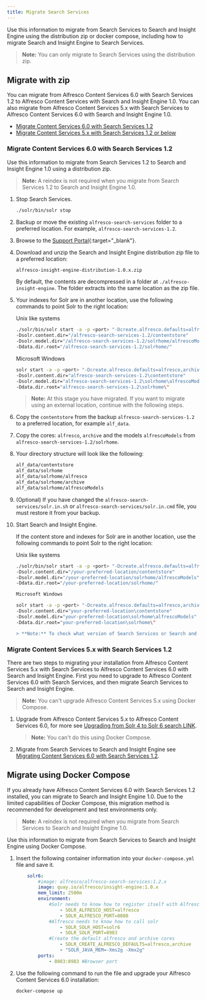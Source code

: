 ```yaml
---
title: Migrate Search Services 
---
```


Use this information to migrate from Search Services to Search and Insight Engine using the distribution zip or docker compose, including how to migrate Search and Insight Engine to Search Services.

> **Note:** You can only migrate to Search Services using the distribution zip.

## Migrate with zip

You can migrate from Alfresco Content Services 6.0 with Search Services 1.2 to Alfresco Content Services with Search and Insight Engine 1.0. You can also migrate from Alfresco Content Services 5.x with Search Services to Alfresco Content Services 6.0 with Search and Insight Engine 1.0.

* [Migrate Content Services 6.0 with Search Services 1.2](#migrate-content-services-60-with-search-services-12)
* [Migrate Content Services 5.x with Search Services 1.2 or below](#migrate-content-services-5x-with-search-services-12-or-below)  

### Migrate Content Services 6.0 with Search Services 1.2

Use this information to migrate from Search Services 1.2 to Search and Insight Engine 1.0 using a distribution zip.

> **Note:** A reindex is not required when you migrate from Search Services 1.2 to Search and Insight Engine 1.0.

1. Stop Search Services.

    ```bash
    ./solr/bin/solr stop
    ```

2. Backup or move the existing `alfresco-search-services` folder to a preferred location. For example, `alfresco-search-services-1.2`.

3. Browse to the [Support Portal](https://support.alfresco.com/){:target="_blank"}.

4. Download and unzip the Search and Insight Engine distribution zip file to a preferred location:

    ```bash
    alfresco-insight-engine-distribution-1.0.x.zip
    ```

    By default, the contents are decompressed in a folder at `./alfresco-insight-engine`. The folder extracts into the same location as the zip file.

5. Your indexes for Solr are in another location, use the following commands to point Solr to the right location:

    Unix like systems

    ```bash
    ./solr/bin/solr start -a -p <port> "-Dcreate.alfresco.defaults=alfresco,archive"
    -Dsolr.content.dir="/alfresco-search-services-1.2/contentstore"
    -Dsolr.model.dir="/alfresco-search-services-1.2/solrhome/alfrescoModels"
    -Ddata.dir.root="/alfresco-search-services-1.2/solrhome/"
    ```

    Microsoft Windows

    ```bash
    solr start -a -p <port> "-Dcreate.alfresco.defaults=alfresco,archive"
    -Dsolr.content.dir="alfresco-search-services-1.2\contentstore"
    -Dsolr.model.dir="alfresco-search-services-1.2\solrhome\alfrescoModels"
    -Ddata.dir.root="alfresco-search-services-1.2\solrhome\"
    ```

    > **Note:** At this stage you have migrated. If you want to migrate using an external location, continue with the following steps.

6. Copy the `contentstore` from the backup `alfresco-search-services-1.2` to a preferred location, for example `alf_data`.

7. Copy the cores: `alfresco`, `archive` and the models `alfrescoModels` from `alfresco-search-services-1.2/solrhome`.

8. Your directory structure will look like the following:

    ```bash
    alf_data/contentstore
    alf_data/solrhome
    alf_data/solrhome/alfresco
    alf_data/solrhome/archive
    alf_data/solrhome/alfrescoModels
    ```

9. (Optional) If you have changed the `alfresco-search-services/solr.in.sh` or `alfresco-search-services/solr.in.cmd` file, you must restore it from your backup.

10. Start Search and Insight Engine.

    If the content store and indexes for Solr are in another location, use the following commands to point Solr to the right location:

    Unix like systems

    ```bash
    ./solr/bin/solr start -a -p <port> "-Dcreate.alfresco.defaults=alfresco,archive"
    -Dsolr.content.dir="/your-preferred-location/contentstore"
    -Dsolr.model.dir="/your-preferred-location/solrhome/alfrescoModels"
    -Ddata.dir.root="/your-preferred-location/solrhome/"

    Microsoft Windows

    solr start -a -p <port> "-Dcreate.alfresco.defaults=alfresco,archive"
    -Dsolr.content.dir="your-preferred-location\contentstore"
    -Dsolr.model.dir="your-preferred-location\solrhome\alfrescoModels"
    -Ddata.dir.root="your-preferred-location\solrhome\"

    > **Note:** To check what version of Search Services or Search and Insight Engine you have installed go to `http://localhost:8983/solr/`.

### Migrate Content Services 5.x with Search Services 1.2

There are two steps to migrating your installation from Alfresco Content Services 5.x with Search Services to Alfresco Content Services 6.0 with Search and Insight Engine. First you need to upgrade to Alfresco Content Services 6.0 with Search Services, and then migrate Search Services to Search and Insight Engine.

> **Note:** You can't upgrade Alfresco Content Services 5.x using Docker Compose.

1. Upgrade from Alfresco Content Services 5.x to Alfresco Content Services 6.0, for more see [Upgrading from Solr 4 to Solr 6 search LINK](https://docs.alfresco.com/search-enterprise/tasks/solr4-solr6-migration.html).

    > **Note:** You can't do this using Docker Compose.

2. Migrate from Search Services to Search and Insight Engine see [Migrating Content Services 6.0 with Search Services 1.2](#migrating-content-services-60-with-search-services-12).

## Migrate using Docker Compose

If you already have Alfresco Content Services 6.0 with Search Services 1.2 installed, you can migrate to Search and Insight Engine 1.0. Due to the limited capabilities of Docker Compose, this migration method is recommended for development and test environments only.

> **Note:** A reindex is not required when you migrate from Search Services to Search and Insight Engine 1.0.

Use this information to migrate from Search Services to Search and Insight Engine using Docker Compose.

1. Insert the following container information into your `docker-compose.yml` file and save it.

    ```yaml
        solr6:
            #image: alfresco/alfresco-search-services:1.2.x
            image: quay.io/alfresco/insight-engine:1.0.x
            mem_limit: 2500m
            environment:
                #Solr needs to know how to register itself with Alfresco
                    - SOLR_ALFRESCO_HOST=alfresco
                    - SOLR_ALFRESCO_PORT=8080
                #Alfresco needs to know how to call solr
                    - SOLR_SOLR_HOST=solr6
                    - SOLR_SOLR_PORT=8983
                #Create the default alfresco and archive cores
                    - SOLR_CREATE_ALFRESCO_DEFAULTS=alfresco,archive
                    - "SOLR_JAVA_MEM=-Xms2g -Xmx2g"
            ports:
                - 8083:8983 #Browser port
    ```

2. Use the following command to run the file and upgrade your Alfresco Content Services 6.0 installation:

    ```dockerfile
    docker-compose up
    ```
